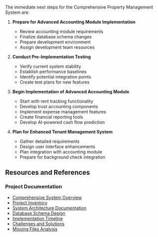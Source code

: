 
The immediate next steps for the Comprehensive Property Management System are:

1. **Prepare for Advanced Accounting Module Implementation**
   - Review accounting module requirements
   - Finalize database schema changes
   - Prepare development environment
   - Assign development team resources

2. **Conduct Pre-Implementation Testing**
   - Verify current system stability
   - Establish performance baselines
   - Identify potential integration points
   - Create test plans for new features

3. **Begin Implementation of Advanced Accounting Module**
   - Start with rent tracking functionality
   - Develop trust accounting components
   - Implement expense management features
   - Create financial reporting tools
   - Develop AI-powered cash flow prediction

4. **Plan for Enhanced Tenant Management System**
   - Gather detailed requirements
   - Design user interface enhancements
   - Plan integration with accounting module
   - Prepare for background check integration

## Resources and References

### Project Documentation

- [Comprehensive System Overview](/home/ubuntu/handoff/comprehensive_system_overview.md)
- [Project Inventory](/home/ubuntu/handoff/project_inventory.md)
- [System Architecture Documentation](/home/ubuntu/handoff/system_architecture_documentation.md)
- [Database Schema Design](/home/ubuntu/handoff/database_schema_design.md)
- [Implementation Timeline](/home/ubuntu/handoff/implementation_timeline.md)
- [Challenges and Solutions](/home/ubuntu/handoff/challenges_and_solutions.md)
- [Missing Files Analysis](/home/ubuntu/handoff/missing_files_analysis.md)
